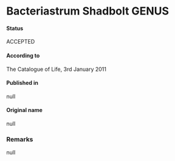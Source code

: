 Bacteriastrum Shadbolt GENUS
=======

#### Status
ACCEPTED

#### According to
The Catalogue of Life, 3rd January 2011

#### Published in
null

#### Original name
null

### Remarks
null